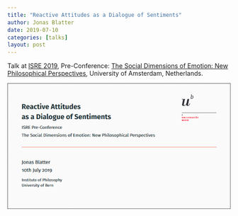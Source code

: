 ```yaml
---
title: "Reactive Attitudes as a Dialogue of Sentiments"
author: Jonas Blatter
date: 2019-07-10
categories: [talks]
layout: post
---
```


Talk at [ISRE 2019](https://www.isre2019.org/), Pre-Conference: [The Social Dimensions of Emotion: New Philosophical Perspectives](https://www.isre2019.org/program/pre-conferences/social-dimensions), University of Amsterdam, Netherlands.

[ ![](/assets/img/isre2019-blatter.png) ](/assets/pdf/isre2019-blatter.pdf)
